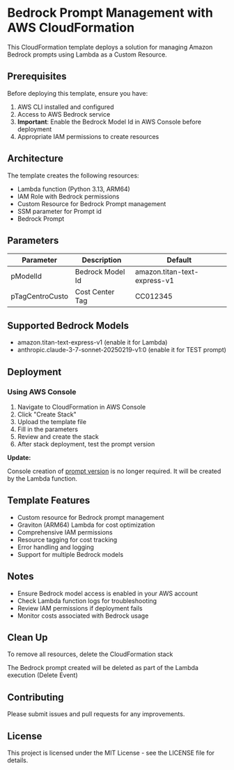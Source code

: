 # Bedrock Prompt Management with AWS CloudFormation

This CloudFormation template deploys a solution for managing Amazon Bedrock prompts using Lambda as a Custom Resource.

## Prerequisites

Before deploying this template, ensure you have:

1. AWS CLI installed and configured
2. Access to AWS Bedrock service
3. **Important**: Enable the Bedrock Model Id in AWS Console before deployment
4. Appropriate IAM permissions to create resources

## Architecture

The template creates the following resources:
- Lambda function (Python 3.13, ARM64)
- IAM Role with Bedrock permissions
- Custom Resource for Bedrock Prompt management
- SSM parameter for Prompt id
- Bedrock Prompt

## Parameters

| Parameter | Description | Default |
|-----------|-------------|----------|
| pModelId | Bedrock Model Id | amazon.titan-text-express-v1 |
| pTagCentroCusto | Cost Center Tag | CC012345 |

## Supported Bedrock Models

- amazon.titan-text-express-v1 (enable it for Lambda)
- anthropic.claude-3-7-sonnet-20250219-v1:0 (enable it for TEST prompt)

## Deployment

### Using AWS Console

1. Navigate to CloudFormation in AWS Console
2. Click "Create Stack"
3. Upload the template file
4. Fill in the parameters
5. Review and create the stack
6. After stack deployment, test the prompt version

**Update:**

Console creation of [prompt version](https://docs.aws.amazon.com/bedrock/latest/userguide/prompt-management-version-create.html) is no longer required.
It will be created by the Lambda function.

## Template Features
* Custom resource for Bedrock prompt management
* Graviton (ARM64) Lambda for cost optimization
* Comprehensive IAM permissions
* Resource tagging for cost tracking
* Error handling and logging
* Support for multiple Bedrock models

## Notes
* Ensure Bedrock model access is enabled in your AWS account
* Check Lambda function logs for troubleshooting
* Review IAM permissions if deployment fails
* Monitor costs associated with Bedrock usage

## Clean Up
To remove all resources, delete the CloudFormation stack

The Bedrock prompt created will be deleted as part of the Lambda execution (Delete Event)

## Contributing
Please submit issues and pull requests for any improvements.

## License
This project is licensed under the MIT License - see the LICENSE file for details.